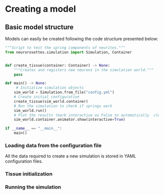 # Creating a model

## Basic model structure
Models can easily be created following the code structure presented below:

```python
"""Script to test the spring components of neurites."""
from neurorosettes.simulation import Simulation, Container


def create_tissue(container: Container) -> None:
    """Creates and registers new neurons in the simulation world."""
    pass

def main() -> None:
     # Initialize simulation objects
    sim_world = Simulation.from_file("config.yml")
    # Create initial configuration
    create_tissue(sim_world.container)
    # Run the simulation to check if springs work
    sim_world.run()
    # Plot the results (mark interactive as False to automatically  close the window)
    sim_world.container.animator.show(interactive=True)

if __name__ == "__main__":
    main()
```

### Loading data from the configuration file
All the data required to create a new simulation is stored in YAML configuration files.

### Tissue initialization

### Running the simulation